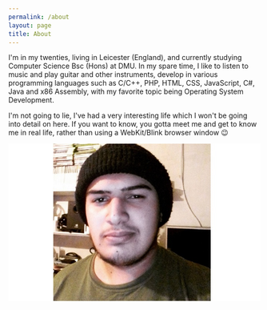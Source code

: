 ```yaml
---
permalink: /about
layout: page
title: About
---
```


I'm in my twenties, living in Leicester (England), and currently studying Computer Science Bsc (Hons) at DMU. In my spare time, I like to listen to music and play guitar and other instruments, develop in various programming languages such as C/C++, PHP, HTML, CSS, JavaScript, C#, Java and x86 Assembly, with my favorite topic being Operating System Development.  

I'm not going to lie, I've had a very interesting life which I won't be going into detail on here. If you want to know, you gotta meet me and get to know me in real life, rather than using a WebKit/Blink browser window 😉


![Me!](/assets/img/portrait.png)
